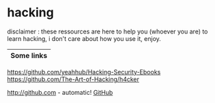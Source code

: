 # hacking

disclaimer : these ressources are here to help you (whoever you are) to learn hacking, i don't care about how you use it, enjoy.

Some links|
----------|
https://github.com/yeahhub/Hacking-Security-Ebooks
https://github.com/The-Art-of-Hacking/h4cker

http://github.com - automatic!
[GitHub](http://github.com)
